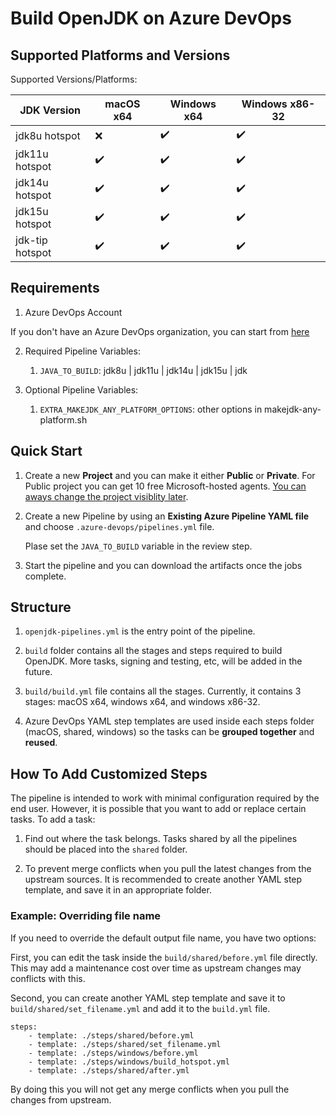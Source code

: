 # Build OpenJDK on Azure DevOps

## Supported Platforms and Versions

Supported Versions/Platforms:

| JDK Version    | macOS x64 | Windows x64 | Windows x86-32 |
| -------------- | --------- | ----------- | -------------- |
| jdk8u hotspot  | ❌        | ✔️          | ✔️            |
| jdk11u hotspot | ✔️        | ✔️          | ✔️            |
| jdk14u hotspot | ✔️        | ✔️          | ✔️            |
| jdk15u hotspot | ✔️        | ✔️          | ✔️            |
| jdk-tip hotspot| ✔️        | ✔️          | ✔️            |


## Requirements

1. Azure DevOps Account

If you don't have an Azure DevOps organization, you can start from
[here][azdo_main]

2. Required Pipeline Variables:

    1. `JAVA_TO_BUILD`: jdk8u | jdk11u | jdk14u | jdk15u | jdk

3. Optional Pipeline Variables:

    1. `EXTRA_MAKEJDK_ANY_PLATFORM_OPTIONS`: other options in makejdk-any-platform.sh

## Quick Start

1. Create a new **Project** and you can make it either **Public** or **Private**.
   For Public project you can get 10 free Microsoft-hosted agents.
   [You can aways change the project visiblity later][azdo_make_project_public].

2. Create a new Pipeline by using an **Existing Azure Pipeline YAML file**
   and choose `.azure-devops/pipelines.yml` file.
   
   Plase set the `JAVA_TO_BUILD` variable in the review step.

3. Start the pipeline and you can download the artifacts once the jobs complete.

## Structure

1. `openjdk-pipelines.yml` is the entry point of the pipeline.

2. `build` folder contains all the stages and steps required to build OpenJDK.
   More tasks, signing and testing, etc, will be added in the future.

3. `build/build.yml` file contains all the stages.
   Currently, it contains 3 stages: macOS x64, windows x64, and windows x86-32.

4. Azure DevOps YAML step templates are used inside each steps folder (macOS, shared, windows)
   so the tasks can be **grouped together** and **reused**.

## How To Add Customized Steps

The pipeline is intended to work with minimal configuration required by the end user.
However, it is possible that you want to add or replace certain tasks.
To add a task:

1. Find out where the task belongs.
   Tasks shared by all the pipelines should be placed into the `shared` folder.

2. To prevent merge conflicts when you pull the latest changes from the upstream sources.
   It is recommended to create another YAML step template, and save it in an appropriate folder.

### Example: Overriding file name

If you need to override the default output file name, you have two options:

First, you can edit the task inside the `build/shared/before.yml` file directly.
This may add a maintenance cost over time as upstream changes may conflicts with this.

Second, you can create another YAML step template and save it to `build/shared/set_filename.yml` and add it to the `build.yml` file.

```
steps:
    - template: ./steps/shared/before.yml
    - template: ./steps/shared/set_filename.yml
    - template: ./steps/windows/before.yml
    - template: ./steps/windows/build_hotspot.yml
    - template: ./steps/shared/after.yml
```

By doing this you will not get any merge conflicts when you pull the changes from upstream.

<!--- 
Links.
--->
[azdo_main]: https://azure.microsoft.com/en-ca/services/devops/
[azdo_make_project_public]: https://docs.microsoft.com/en-us/azure/devops/organizations/public/make-project-public